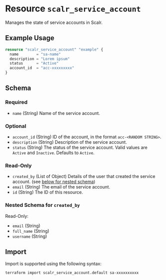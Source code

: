 # Resource `scalr_service_account`

Manages the state of service accounts in Scalr.

## Example Usage

```terraform
resource "scalr_service_account" "example" {
  name        = "sa-name"
  description = "Lorem ipsum"
  status      = "Active"
  account_id  = "acc-xxxxxxxxx"
}
```

<!-- schema generated by tfplugindocs -->
## Schema

### Required

- `name` (String) Name of the service account.

### Optional

- `account_id` (String) ID of the account, in the format `acc-<RANDOM STRING>`.
- `description` (String) Description of the service account.
- `status` (String) The status of the service account. Valid values are `Active` and `Inactive`. Defaults to `Active`.

### Read-Only

- `created_by` (List of Object) Details of the user that created the service account. (see [below for nested schema](#nestedatt--created_by))
- `email` (String) The email of the service account.
- `id` (String) The ID of this resource.

<a id="nestedatt--created_by"></a>
### Nested Schema for `created_by`

Read-Only:

- `email` (String)
- `full_name` (String)
- `username` (String)

## Import

Import is supported using the following syntax:

```shell
terraform import scalr_service_account.default sa-xxxxxxxxxx
```
